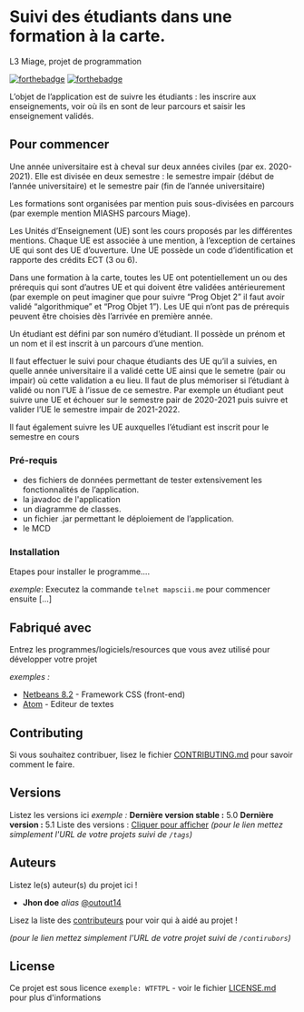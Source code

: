 # Suivi des étudiants dans une formation à la carte.
L3 Miage, projet de programmation


[![forthebadge](http://forthebadge.com/images/badges/built-with-love.svg)](http://forthebadge.com)  [![forthebadge](http://forthebadge.com/images/badges/powered-by-electricity.svg)](http://forthebadge.com)

L’objet de l’application est de suivre les étudiants : les inscrire aux enseignements, voir où ils en sont de leur
parcours et saisir les enseignement validés.

## Pour commencer

Une année universitaire est à cheval sur deux années civiles (par ex. 2020-2021). Elle est divisée en deux semestre : le semestre impair (début de l’année universitaire) et le semestre pair (fin de l’année universitaire)

Les formations sont organisées par mention puis sous-divisées en parcours (par exemple mention MIASHS
parcours Miage).

Les Unités d’Enseignement (UE) sont les cours proposés par les différentes mentions. Chaque UE est associée
à une mention, à l’exception de certaines UE qui sont des UE d’ouverture. Une UE possède un code d’identification
et rapporte des crédits ECT (3 ou 6).

Dans une formation à la carte, toutes les UE ont potentiellement un ou des prérequis qui sont d’autres UE et
qui doivent être validées antérieurement (par exemple on peut imaginer que pour suivre “Prog Objet 2” il faut avoir
validé “algorithmique” et “Prog Objet 1”). Les UE qui n’ont pas de prérequis peuvent être choisies dès l’arrivée en
première année.

Un étudiant est défini par son numéro d’étudiant. Il possède un prénom et un nom et il est inscrit à un parcours
d’une mention.

Il faut effectuer le suivi pour chaque étudiants des UE qu’il a suivies, en quelle année universitaire il a validé
cette UE ainsi que le semetre (pair ou impair) où cette validation a eu lieu. Il faut de plus mémoriser si l’étudiant à
validé ou non l’UE à l’issue de ce semestre. Par exemple un étudiant peut suivre une UE et échouer sur le semestre
pair de 2020-2021 puis suivre et valider l’UE le semestre impair de 2021-2022.

Il faut également suivre les UE auxquelles l’étudiant est inscrit pour le semestre en cours

### Pré-requis

- des fichiers de données permettant de tester extensivement les fonctionnalités de l’application.
- la javadoc de l'application
- un diagramme de classes.
- un fichier .jar permettant le déploiement de l’application.
- le MCD 

### Installation

Etapes pour installer le programme....


_exemple_: Executez la commande ``telnet mapscii.me`` pour commencer ensuite [...]



## Fabriqué avec

Entrez les programmes/logiciels/resources que vous avez utilisé pour développer votre projet

_exemples :_
* [Netbeans 8.2](http://materializecss.com) - Framework CSS (front-end)
* [Atom](https://atom.io/) - Editeur de textes

## Contributing

Si vous souhaitez contribuer, lisez le fichier [CONTRIBUTING.md](https://example.org) pour savoir comment le faire.

## Versions
Listez les versions ici 
_exemple :_
**Dernière version stable :** 5.0
**Dernière version :** 5.1
Liste des versions : [Cliquer pour afficher](https://github.com/your/project-name/tags)
_(pour le lien mettez simplement l'URL de votre projets suivi de ``/tags``)_

## Auteurs
Listez le(s) auteur(s) du projet ici !
* **Jhon doe** _alias_ [@outout14](https://github.com/outout14)

Lisez la liste des [contributeurs](https://github.com/your/project/contributors) pour voir qui à aidé au projet !

_(pour le lien mettez simplement l'URL de votre projet suivi de ``/contirubors``)_

## License

Ce projet est sous licence ``exemple: WTFTPL`` - voir le fichier [LICENSE.md](LICENSE.md) pour plus d'informations

